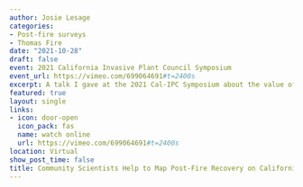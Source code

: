 ```yaml
---
author: Josie Lesage
categories:
- Post-fire surveys
- Thomas Fire
date: "2021-10-28"
draft: false
event: 2021 California Invasive Plant Council Symposium
event_url: https://vimeo.com/699064691#t=2400s
excerpt: A talk I gave at the 2021 Cal-IPC Symposium about the value of volunteer contributions to invasive plant data collection.
featured: true
layout: single
links:
- icon: door-open
  icon_pack: fas
  name: watch online
  url: https://vimeo.com/699064691#t=2400s
location: Virtual
show_post_time: false
title: Community Scientists Help to Map Post-Fire Recovery on California's Central Coast
---
```



